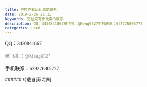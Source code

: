 ```yaml
---
title: 克拉克有出比索的联系
date: 2019-2-26 21:11
keywords: 克拉克有出比索的联系
description: QQ：3430841867纸飞机：@Meng9527手机联系：639276805777
categories: used
---
```

<td class="t_f" id="postmessage_3119291">

<font face="微软雅黑"><font style="font-size:16px">QQ：3430841867</font></font><br/>
<br/>
<font color="#878787"><font style="font-size:16px"><font face="微软雅黑"><font face="微软雅黑"><font face="Tahoma, &amp;quot;">纸飞机：@Meng9527</font></font></font></font></font><br/>
<br/>
<font face="微软雅黑"><font style="font-size:16px">手机联系：639276805777</font></font><br/>
</td>
###### 转载自[菲龙网]